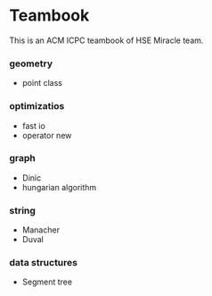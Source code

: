 # Teambook
This is an ACM ICPC teambook of HSE Miracle team.


### geometry
* point class
### optimizatios
* fast io
* operator new
### graph
* Dinic
* hungarian algorithm
### string
* Manacher
* Duval
### data structures
* Segment tree
